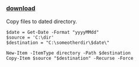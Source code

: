 ﻿---
pid:            5159
parent:         0
children:       
poster:         Zefram
title:          
date:           2014-05-13 20:46:20
description:    Copy files to dated directory.
format:         posh
---

# 

### [download](5159.ps1)  

Copy files to dated directory.

```posh
$date = Get-Date -Format "yyyyMMdd"
$source = 'C:\dir'
$destination = "C:\someotherdir\$date\"

New-Item -ItemType directory -Path $destination
Copy-Item $source "$destination" -Recurse -Force
```
